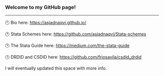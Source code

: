 ### Welcome to my GitHub page!

---

:clock12: Bio here: https://asjadnaqvi.github.io/

:clock1: Stata Schemes here: https://github.com/asjadnaqvi/Stata-schemes

:clock2: The Stata Guide here: https://medium.com/the-stata-guide

:clock3: DRDID and CSDID here: https://github.com/friosavila/csdid_drdid

I will eventually updated this space with more info.

